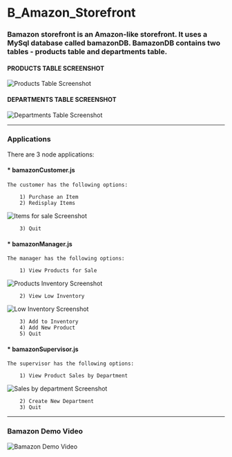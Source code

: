 # B_Amazon_Storefront

### Bamazon storefront is an Amazon-like storefront.  It uses a MySql database called bamazonDB.  BamazonDB contains two tables - products table and departments table.

#### PRODUCTS TABLE SCREENSHOT

  ![Products Table Screenshot](https://raw.github.com/srodrig284/B_Amazon_Storefront/master/productstable.png?raw=true "Products Table Screenshot")   

#### DEPARTMENTS TABLE SCREENSHOT

  ![Departments Table Screenshot](https://raw.github.com/srodrig284/B_Amazon_Storefront/master/deptstable.png?raw=true "Departments Table Screenshot")   

- - -

### Applications

There are 3 node applications:

####  * bamazonCustomer.js

    The customer has the following options:
    
        1) Purchase an Item
        2) Redisplay Items

  ![Items for sale Screenshot](https://raw.github.com/srodrig284/B_Amazon_Storefront/master/itemsforsale.png?raw=true "Items for sale Screenshot")   
    
        3) Quit

#### * bamazonManager.js
    
    The manager has the following options:
    
        1) View Products for Sale
 
  ![Products Inventory Screenshot](https://raw.github.com/srodrig284/B_Amazon_Storefront/master/managerinventory.png?raw=true "Products Inventory Screenshot")
        
        2) View Low Inventory
        
  ![Low Inventory Screenshot](https://raw.github.com/srodrig284/B_Amazon_Storefront/master/lowinventory.png?raw=true "Low Inventory Screenshot")
            
        3) Add to Inventory
        4) Add New Product
        5) Quit

#### * bamazonSupervisor.js

    The supervisor has the following options:
    
        1) View Product Sales by Department
        
  ![Sales by department Screenshot](https://raw.github.com/srodrig284/B_Amazon_Storefront/master/salebydept.png?raw=true "Sales by department Screenshot")
     
        2) Create New Department
        3) Quit

- - -

### Bamazon Demo Video

 ![Bamazon Demo Video](https://youtu.be/1BUH7l9KcI8?raw=true "Bamazon Demo Video")